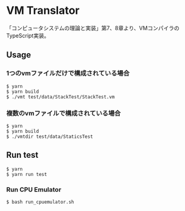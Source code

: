 # VM Translator

「コンピュータシステムの理論と実装」第7、8章より、VMコンパイラのTypeScript実装。

## Usage

### 1つのvmファイルだけで構成されている場合

```
$ yarn
$ yarn build
$ ./vmt test/data/StackTest/StackTest.vm
```

### 複数のvmファイルで構成されている場合

```
$ yarn
$ yarn build
$ ./vmtdir test/data/StaticsTest
```

## Run test

```
$ yarn
$ yarn run test
```

### Run CPU Emulator

```
$ bash run_cpuemulator.sh
```